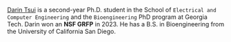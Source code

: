 [Darin Tsui](https://darintsui.github.io) is a second-year Ph.D. student in the School of `Electrical and Computer Engineering` and the `Bioengineering` PhD program at Georgia Tech. Darin won an <b>NSF GRFP</b> in 2023. He has a B.S. in Bioengineering from the University of California San Diego.
